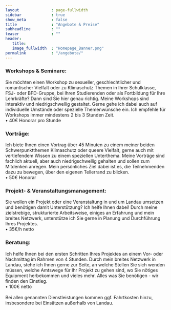 ```yaml
---
layout              : page-fullwidth
sidebar             : true
show_meta           : false
title               : "Angebote & Preise"
subheadline         : ""
teaser              : ""
header:
   title: 
   image_fullwidth  : "Homepage_Banner.png"
permalink           : "/angebote/"
---
```


<h3> Workshops & Seminare: </h3>
Sie möchten einen Workshop zu sexueller, geschlechtlicher und romantischer Vielfalt oder zu Klimaschutz Themen in Ihrer Schulklasse, FSJ- oder BFD-Gruppe, bei Ihren Studierenden oder als Fortbildung für Ihre Lehrkräfte? Dann sind Sie hier genau richtig. Meine Workshops sind interaktiv und niedrigschwellig gestaltet. Gerne gehe ich dabei auch auf individuelle Umstände oder spezielle Themenwünsche ein. Ich empfehle für Workshops immer mindestens 2 bis 3 Stunden Zeit. <br>
•	40€ Honorar pro Stunde
<br>
<h3> Vorträge: </h3>
Ich biete Ihnen einen Vortrag über 45 Minuten zu einem meiner beiden Schwerpunktthemen Klimaschutz oder queere Vielfalt, gerne auch mit vertiefendem Wissen zu einem speziellen Unterthema. Meine Vorträge sind fachlich aktuell, aber auch niedrigschwellig gehalten und sollen zum Mitdenken anregen. Mein persönliches Ziel dabei ist es, die Teilnehmenden dazu zu bewegen, über den eigenen Tellerrand zu blicken. <br>
•	50€ Honorar
<br>
<h3> Projekt- & Veranstaltungsmanagement: </h3>
Sie wollen ein Projekt oder eine Veranstaltung in und um Landau umsetzen und benötigen damit Unterstützung? Ich helfe Ihnen dabei! Durch meine zielstrebige, strukturierte Arbeitsweise, einiges an Erfahrung und mein breites Netzwerk, unterstütze ich Sie gerne in Planung und Durchführung Ihres Projektes. <br>
•	35€/h netto
<br>
<h3> Beratung: </h3>
Ich helfe Ihnen bei den ersten Schritten Ihres Projektes an einem Vor- oder Nachmittag im Rahmen von 4 Stunden. Durch mein breites Netzwerk in Landau, stehe ich Ihnen gerne zur Seite, an welche Stellen Sie sich wenden müssen, welche Amtswege für Ihr Projekt zu gehen sind, wo Sie nötiges Equipment herbekommen und vieles mehr. Alles was Sie benötigen - wir finden den Einstieg. <br>
•	100€ netto <br>
<br>
Bei allen genannten Dienstleistungen kommen ggf. Fahrtkosten hinzu, insbesondere bei Einsätzen außerhalb von Landau.
